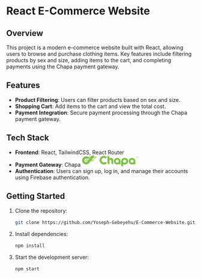 # React E-Commerce Website

## Overview

This project is a modern e-commerce website built with React, allowing users to browse and purchase clothing items. Key features include filtering products by sex and size, adding items to the cart, and completing payments using the Chapa payment gateway.

## Features

- **Product Filtering**: Users can filter products based on sex and size.
- **Shopping Cart**: Add items to the cart and view the total cost.
- **Payment Integration**: Secure payment processing through the Chapa payment gateway.

## Tech Stack

- **Frontend**: React, TailwindCSS, React Router
- **Payment Gateway**: Chapa <img src="frontend/src/assets/frontend_assets/chapa_logo.png" width="150">
- **Authentication**: Users can sign up, log in, and manage their accounts using Firebase authentication.

## Getting Started

1. Clone the repository:
   ```bash
   git clone https://github.com/Yoseph-Gebeyehu/E-Commerce-Website.git
   ```
2. Install dependencies:
   ```bash
   npm install
   ```
3. Start the development server:
   ```bash
   npm start
   ```
